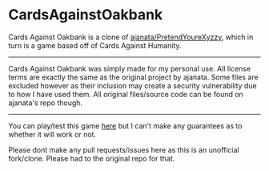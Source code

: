 # CardsAgainstOakbank
Cards Against Oakbank is a clone of [ajanata/PretendYoureXyzzy](https://github.com/ajanata/PretendYoureXyzzy), which in turn is a game based off of Cards Against Humanity.

---

Cards Against Oakbank was simply made for my personal use. All license terms are exactly the same as the original project by ajanata. Some files are excluded however as their inclusion may create a security vulnerability due to how I have used them. All original files/source code can be found on ajanata's repo though.

---

You can play/test this game [here](https://cah.sneakysneaky.tk) but I can't make any guarantees as to whether it will work or not.

Please dont make any pull requests/issues here as this is an unofficial fork/clone. Please had to the original repo for that.

